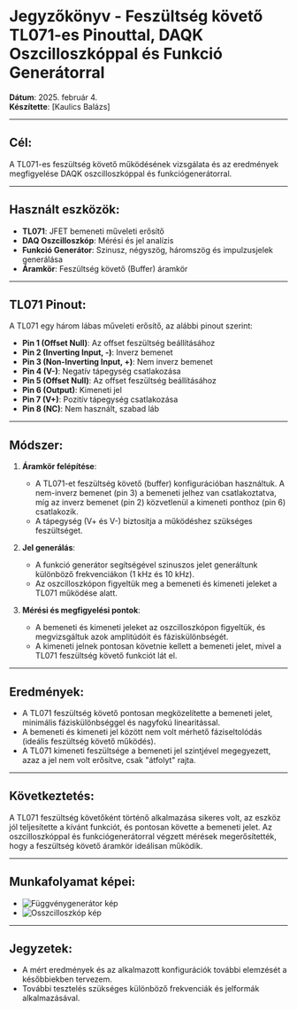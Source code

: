 # Jegyzőkönyv - Feszültség követő TL071-es Pinouttal, DAQK Oszcilloszkóppal és Funkció Generátorral

**Dátum**: 2025. február 4.  
**Készítette**: [Kaulics Balázs]

---

## Cél:
A TL071-es feszültség követő működésének vizsgálata és az eredmények megfigyelése DAQK oszcilloszkóppal és funkciógenerátorral.

---

## Használt eszközök:

- **TL071**: JFET bemeneti műveleti erősítő
- **DAQ Oszcilloszkóp**: Mérési és jel analízis
- **Funkció Generátor**: Szinusz, négyszög, háromszög és impulzusjelek generálása
- **Áramkör**: Feszültség követő (Buffer) áramkör

---

## TL071 Pinout:
A TL071 egy három lábas műveleti erősítő, az alábbi pinout szerint:

- **Pin 1 (Offset Null)**: Az offset feszültség beállításához
- **Pin 2 (Inverting Input, -)**: Inverz bemenet
- **Pin 3 (Non-Inverting Input, +)**: Nem inverz bemenet
- **Pin 4 (V-)**: Negatív tápegység csatlakozása
- **Pin 5 (Offset Null)**: Az offset feszültség beállításához
- **Pin 6 (Output)**: Kimeneti jel
- **Pin 7 (V+)**: Pozitív tápegység csatlakozása
- **Pin 8 (NC)**: Nem használt, szabad láb

---

## Módszer:

1. **Áramkör felépítése**:
   - A TL071-et feszültség követő (buffer) konfigurációban használtuk. A nem-inverz bemenet (pin 3) a bemeneti jelhez van csatlakoztatva, míg az inverz bemenet (pin 2) közvetlenül a kimeneti ponthoz (pin 6) csatlakozik.
   - A tápegység (V+ és V-) biztosítja a működéshez szükséges feszültséget.
   
2. **Jel generálás**:
   - A funkció generátor segítségével szinuszos jelet generáltunk különböző frekvenciákon (1 kHz és 10 kHz).
   - Az oszcilloszkópon figyeltük meg a bemeneti és kimeneti jeleket a TL071 működése alatt.

3. **Mérési és megfigyelési pontok**:
   - A bemeneti és kimeneti jeleket az oszcilloszkópon figyeltük, és megvizsgáltuk azok amplitúdóit és fáziskülönbségét.
   - A kimeneti jelnek pontosan követnie kellett a bemeneti jelet, mivel a TL071 feszültség követő funkciót lát el.

---

## Eredmények:

- A TL071 feszültség követő pontosan megközelítette a bemeneti jelet, minimális fáziskülönbséggel és nagyfokú linearitással.
- A bemeneti és kimeneti jel között nem volt mérhető fáziseltolódás (ideális feszültség követő működés).
- A TL071 kimeneti feszültsége a bemeneti jel szintjével megegyezett, azaz a jel nem volt erősítve, csak "átfolyt" rajta.

---

## Következtetés:

A TL071 feszültség követőként történő alkalmazása sikeres volt, az eszköz jól teljesítette a kívánt funkciót, és pontosan követte a bemeneti jelet. Az oszcilloszkóppal és funkciógenerátorral végzett mérések megerősítették, hogy a feszültség követő áramkör ideálisan működik.

---

## Munkafolyamat képei:

- ![Függvénygenerátor kép](https://github.com/user-attachments/assets/4806917d-2804-411b-a4da-73bd14d35d13)
- ![Osszcilloszkóp kép](https://github.com/user-attachments/assets/d1a8e603-40f1-4ede-8828-0d8c4ff5477d)


---

## Jegyzetek:

- A mért eredmények és az alkalmazott konfigurációk további elemzését a későbbiekben tervezem.
- További tesztelés szükséges különböző frekvenciák és jelformák alkalmazásával.
